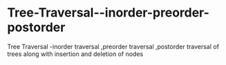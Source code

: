 # Tree-Traversal--inorder-preorder-postorder
Tree Traversal -inorder traversal ,preorder traversal ,postorder traversal of trees along with insertion and deletion of nodes
